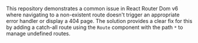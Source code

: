 This repository demonstrates a common issue in React Router Dom v6 where navigating to a non-existent route doesn't trigger an appropriate error handler or display a 404 page.  The solution provides a clear fix for this by adding a catch-all route using the `Route` component with the path `*` to manage undefined routes.